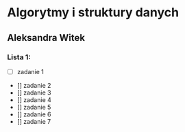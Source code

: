 # Algorytmy i struktury danych

## Aleksandra Witek
 
### Lista 1:
 
 - [ ] zadanie 1
 - [] zadanie 2
 - [] zadanie 3
 - [] zadanie 4
 - [] zadanie 5
 - [] zadanie 6
 - [] zadanie 7

